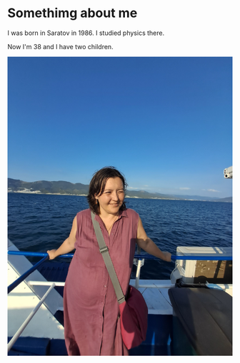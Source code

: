 # Somethimg about me

I was born in Saratov in 1986. I studied physics there.

Now I'm 38 and I have two children.

![alt text](20230812_174331.jpg)
